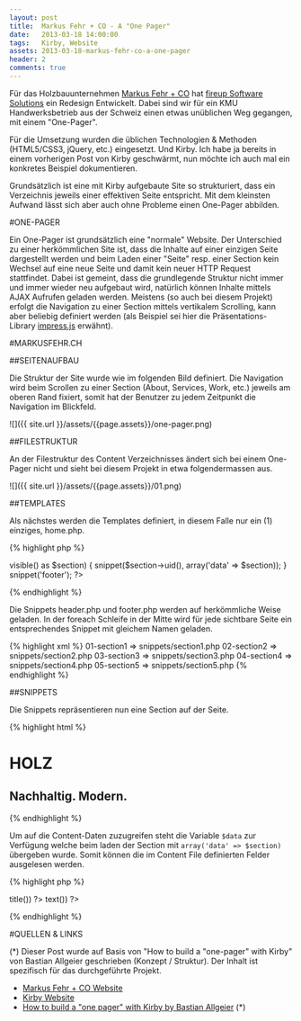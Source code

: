 ```yaml
---
layout: post
title:  Markus Fehr + CO - A "One Pager"
date:   2013-03-18 14:00:00
tags:	Kirby, Website
assets: 2013-03-18-markus-fehr-co-a-one-pager
header: 2
comments: true
---
```



Für das Holzbauunternehmen [Markus Fehr + CO](http://markusfehr.ch) hat [fireup Software Solutions](http://fireup.ch) ein Redesign Entwickelt. Dabei sind wir für ein KMU Handwerksbetrieb aus der Schweiz einen etwas unüblichen Weg gegangen, mit einem "One-Pager".

Für die Umsetzung wurden die üblichen Technologien & Methoden (HTML5/CSS3, jQuery, etc.) eingesetzt. Und Kirby. Ich habe ja bereits in einem vorherigen Post von Kirby geschwärmt, nun möchte ich auch mal ein konkretes Beispiel dokumentieren.

Grundsätzlich ist eine mit Kirby aufgebaute Site so strukturiert, dass ein Verzeichnis jeweils einer effektiven Seite entspricht. Mit dem kleinsten Aufwand lässt sich aber auch ohne Probleme einen One-Pager abbilden.

#ONE-PAGER

Ein One-Pager ist grundsätzlich eine "normale" Website. Der Unterschied zu einer herkömmlichen Site ist, dass die Inhalte auf einer einzigen Seite dargestellt werden und beim Laden einer "Seite" resp. einer Section kein Wechsel auf eine neue Seite und damit kein neuer HTTP Request stattfindet. Dabei ist gemeint, dass die grundlegende Struktur nicht immer und immer wieder neu aufgebaut wird, natürlich können Inhalte mittels AJAX Aufrufen geladen werden. Meistens (so auch bei diesem Projekt) erfolgt die Navigation zu einer Section mittels vertikalem Scrolling, kann aber beliebig definiert werden (als Beispiel sei hier die Präsentations-Library [impress.js](http://bartaz.github.com/impress.js) erwähnt).

#MARKUSFEHR.CH

##SEITENAUFBAU

Die Struktur der Site wurde wie im folgenden Bild definiert. Die Navigation wird beim Scrollen zu einer Section (About, Services, Work, etc.) jeweils am oberen Rand fixiert, somit hat der Benutzer zu jedem Zeitpunkt die Navigation im Blickfeld.

![]({{ site.url }}/assets/{{page.assets}}/one-pager.png)

##FILESTRUKTUR

An der Filestruktur des Content Verzeichnisses ändert sich bei einem One-Pager nicht und sieht bei diesem Projekt in etwa folgendermassen aus.

![]({{ site.url }}/assets/{{page.assets}}/01.png)

##TEMPLATES

Als nächstes werden die Templates definiert, in diesem Falle nur ein (1) einziges, home.php.

{% highlight php %}
<?php 

snippet('header');

foreach($pages->visible() as $section) {
  snippet($section->uid(), array('data' => $section));
}

snippet('footer');

?>
{% endhighlight %}

Die Snippets header.php und footer.php werden auf herkömmliche Weise geladen. In der foreach Schleife in der Mitte wird für jede sichtbare Seite ein entsprechendes Snippet mit gleichem Namen geladen.

{% highlight xml %}
01-section1     =>      snippets/section1.php
02-section2     =>      snippets/section2.php
03-section3     =>      snippets/section3.php
04-section4     =>      snippets/section4.php
05-section5     =>      snippets/section5.php
{% endhighlight %}

##SNIPPETS

Die Snippets repräsentieren nun eine Section auf der Seite.

{% highlight html %}
<div id="container-section4">
    <h1>HOLZ</h1>
    <h2>Nachhaltig. Modern.</h2>
</div>
{% endhighlight %}

Um auf die Content-Daten zuzugreifen steht die Variable <code>$data</code> zur Verfügung welche beim laden der Section mit <code>array('data' => $section)</code> übergeben wurde. Somit können die im Content File definierten Felder ausgelesen werden.

{% highlight php %}
<?php echo html($data->title()) ?>
<?php echo kirbytext($data->text()) ?>
{% endhighlight %}

#QUELLEN & LINKS

(*) Dieser Post wurde auf Basis von "How to build a "one-pager" with Kirby" von Bastian Allgeier geschrieben (Konzept / Struktur). Der Inhalt ist spezifisch für das durchgeführte Projekt. 

- [Markus Fehr + CO Website](http://markusfehr.ch)
- [Kirby Website](http://getkirby.com)
- [How to build a "one pager" with Kirby by Bastian Allgeier](http://getkirby.com/blog/one-pager) (*)